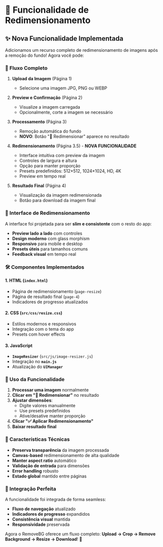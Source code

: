 # 📏 Funcionalidade de Redimensionamento

## ✨ Nova Funcionalidade Implementada

Adicionamos um recurso completo de redimensionamento de imagens após a remoção do fundo! Agora você pode:

### 🚀 Fluxo Completo

1. **Upload da Imagem** (Página 1)
   - Selecione uma imagem JPG, PNG ou WEBP

2. **Preview e Confirmação** (Página 2)
   - Visualize a imagem carregada
   - Opcionalmente, corte a imagem se necessário

3. **Processamento** (Página 3)
   - Remoção automática do fundo
   - **NOVO**: Botão "📏 Redimensionar" aparece no resultado

4. **Redimensionamento** (Página 3.5) - **NOVA FUNCIONALIDADE**
   - Interface intuitiva com preview da imagem
   - Controles de largura e altura
   - Opção para manter proporção
   - Presets predefinidos: 512×512, 1024×1024, HD, 4K
   - Preview em tempo real

5. **Resultado Final** (Página 4)
   - Visualização da imagem redimensionada
   - Botão para download da imagem final

### 🎨 Interface de Redimensionamento

A interface foi projetada para ser **slim e consistente** com o resto do app:

- **Preview lado a lado** com controles
- **Design moderno** com glass morphism
- **Responsivo** para mobile e desktop
- **Presets úteis** para tamanhos comuns
- **Feedback visual** em tempo real

### 🛠️ Componentes Implementados

#### 1. **HTML** (`index.html`)
- Página de redimensionamento (`page-resize`)
- Página de resultado final (`page-4`)
- Indicadores de progresso atualizados

#### 2. **CSS** (`src/css/resize.css`)
- Estilos modernos e responsivos
- Integração com o tema do app
- Presets com hover effects

#### 3. **JavaScript**
- **`ImageResizer`** (`src/js/image-resizer.js`)
- Integração no **`main.js`**
- Atualização do **`UIManager`**

### 📱 Uso da Funcionalidade

1. **Processar uma imagem** normalmente
2. **Clicar em "📏 Redimensionar"** no resultado
3. **Ajustar dimensões**:
   - Digite valores manualmente
   - Use presets predefinidos
   - Ative/desative manter proporção
4. **Clicar "✅ Aplicar Redimensionamento"**
5. **Baixar resultado final**

### 🎯 Características Técnicas

- **Preserva transparência** da imagem processada
- **Canvas-based** redimensionamento de alta qualidade
- **Manter aspect ratio** automático
- **Validação de entrada** para dimensões
- **Error handling** robusto
- **Estado global** mantido entre páginas

### 🌟 Integração Perfeita

A funcionalidade foi integrada de forma seamless:
- **Fluxo de navegação** atualizado
- **Indicadores de progresso** expandidos
- **Consistência visual** mantida
- **Responsividade** preservada

Agora o RemoveBG oferece um fluxo completo: **Upload → Crop → Remove Background → Resize → Download**! 🎉
